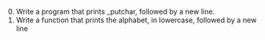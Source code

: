 0. Write a program that prints _putchar, followed by a new line.
1. Write a function that prints the alphabet, in lowercase, followed by a new line 
